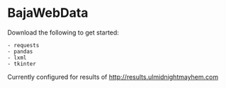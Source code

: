 # BajaWebData

Download the following to get started:

    - requests
    - pandas
    - lxml
    - tkinter

Currently configured for results of http://results.ulmidnightmayhem.com